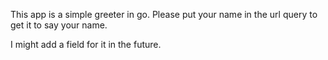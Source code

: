 This app is a simple greeter in go. Please put your name in the url query to get it to say your name.

I might add a field for it in the future.
